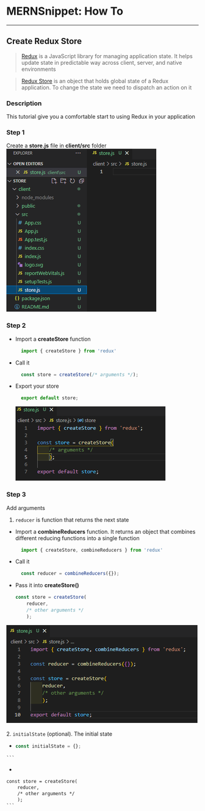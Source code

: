 # MERNSnippet: How To
---
## Create Redux Store

> [Redux](https://redux.js.org/) is a JavaScript library for managing application state. It helps update state in predictable way across client, server, and native environments<br />

> [Redux Store](https://redux.js.org/tutorials/fundamentals/part-4-store) is an object that holds global state of a Redux application. To change the state we need to dispatch an action on it<br />

### Description
This tutorial give you a comfortable start to using Redux in your application<br /> 

### Step 1
Create a **store.js** file in **client/src** folder<br/>
  ![1](img/1.png) <br />  

### Step 2
- Import a **createStore** function<br/>
  ```Javascript
    import { createStore } from 'redux'
  ```
- Call it <br />
  ```Javascript
    const store = createStore(/* arguments */);
  ```
- Export your store <br />
  ```Javascript
    export default store;
  ```
  ![2](img/2.png) <br />  

### Step 3
Add arguments <br />
1.  `reducer` is function that returns the next state<br/>
  * Import a **combineReducers** function. It returns an object that combines different reducing functions into a single function <br />
    ```Javascript
      import { createStore, combineReducers } from 'redux'
    ```
  * Call it <br />
    ```Javascript
      const reducer = combineReducers({});
    ```
  * Pass it into **createStore()** <br />
    ```Javascript
    const store = createStore(
        reducer,
        /* other arguments */
        );
    ```
  ![3](img/3.png) <br />  
2. `initialState` (optional). The initial state <br />
   * ```Javascript
     const initialState = {};
    ```
   * ```Javascript
    const store = createStore(
        reducer,
        /* other arguments */
        );
    ```
